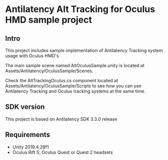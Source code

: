 # Antilatency Alt Tracking for Oculus HMD sample project

## Intro

This project includes sample implementation of Antilatency Tracking system usage with Oculus HMD's.

The main sample scene named AltOculusSample.unity is located at Assets/Antilatency/OculusSample/Scenes.

Check the AltTrackingOculus.cs component located at Assets/Antilatency/OculusSample/Scripts to see how you can use Antilatency Tracking and Oculus tracking systems at the same time.

## SDK version
This project is based on Antilatency SDK 3.3.0 release

## Requirements

* Unity 2019.4.28f1
* Oculus Rift S, Oculus Quest or Quest 2 headsets
